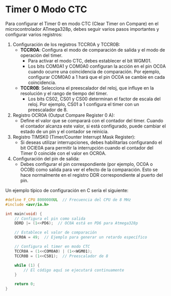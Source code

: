 # Timer 0 Modo CTC

Para configurar el Timer 0 en modo CTC (Clear Timer on Compare) en el microcontrolador ATmega328p, debes seguir varios pasos importantes y configurar varios registros:

1. Configuración de los registros TCCR0A y TCCR0B:
    - __TCCR0A__: Configura el modo de comparación de salida y el modo de operación del timer.
        - Para activar el modo CTC, debes establecer el bit WGM01.
        - Los bits COM0A1 y COM0A0 configuran la acción en el pin OC0A cuando ocurre una coincidencia de comparación. Por ejemplo, configurar COM0A0 a 1 hará que el pin OC0A se cambie en cada coincidencia.
    - __TCCR0B__: Selecciona el preescalador del reloj, que influye en la resolución y el rango de tiempo del timer.
        -   Los bits CS02, CS01 y CS00 determinan el factor de escala del reloj. Por ejemplo, CS01 a 1 configura el timer con un preescalador de 8.
2. Registro OCR0A (Output Compare Register 0 A):
    - Define el valor que se comparará con el contador del timer. Cuando el contador alcanza este valor, si está configurado, puede cambiar el estado de un pin y el contador se reinicia.
3. Registro TIMSK0 (Timer/Counter Interrupt Mask Register):
    - Si deseas utilizar interrupciones, debes habilitarlas configurando el bit OCIE0A para permitir la interrupción cuando el contador del Timer 0 coincide con el valor en OCR0A.
4. Configuración del pin de salida:
    - Debes configurar el pin correspondiente (por ejemplo, OC0A o OC0B) como salida para ver el efecto de la comparación. Esto se hace normalmente en el registro DDR correspondiente al puerto del pin.

Un ejemplo típico de configuración en C sería el siguiente:

```cpp
#define F_CPU 8000000UL  // Frecuencia del CPU de 8 MHz
#include <avr/io.h>

int main(void) {
    // Configura el pin como salida
    DDRD |= (1<<PD6);  // OC0A está en PD6 para Atmega328p

    // Establece el valor de comparación
    OCR0A = 49;  // Ejemplo para generar un retardo específico

    // Configura el timer en modo CTC
    TCCR0A = (1<<COM0A0) | (1<<WGM01);
    TCCR0B = (1<<CS01);  // Preescalador de 8

    while (1) {
        // El código aquí se ejecutará continuamente
    }

    return 0;
}
```